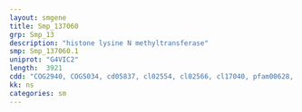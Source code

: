 ```yaml
---
layout: smgene
title: Smp_137060
grp: Smp_13
description: "histone lysine N methyltransferase"
smp: Smp_137060.1
uniprot: "G4VIC2"
length:  3921
cdd: "COG2940, COG5034, cd05837, cl02554, cl02566, cl17040, pfam00628, pfam00855, pfam00856, smart00249, smart00293, smart00317"
kk: ns
categories: sm
---
```

